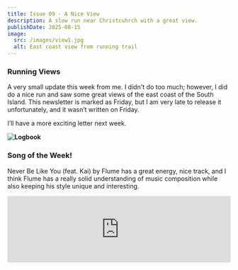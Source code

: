 ```yaml
---
title: Issue 09 - A Nice View
description: A slow run near Christcuhrch with a great view.
publishDate: 2025-08-15
image:
  src: /images/view1.jpg
  alt: East coast view from running trail
---
```


### Running Views

A very small update this week from me. I didn't do too much; however, I did do a nice run and saw some great views of the east coast of the South Island. This newsletter is marked as Friday, but I am very late to release it unfortunately, and it wasn’t written on Friday.

I’ll have a more exciting letter next week.

**![Logbook](/images/view1.jpg)**

### Song of the Week!

Never Be Like You (feat. Kai) by Flume has a great energy, nice track, and I think Flume has a really solid understanding of music composition while also keeping his style unique and interesting.

<iframe allow="autoplay *; encrypted-media *;" frameborder="0" height="150" style="width:100%;max-width:660px;overflow:hidden;background:transparent;" sandbox="allow-forms allow-popups allow-same-origin allow-scripts allow-storage-access-by-user-activation allow-top-navigation-by-user-activation" src="https://embed.music.apple.com/nz/album/never-be-like-you-feat-kai/1694807143?i=1694807888"></iframe>